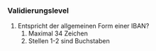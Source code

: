 ### Validierungslevel

1. Entspricht der allgemeinen Form einer IBAN? 
	1. Maximal 34 Zeichen
	2. Stellen 1-2 sind Buchstaben
